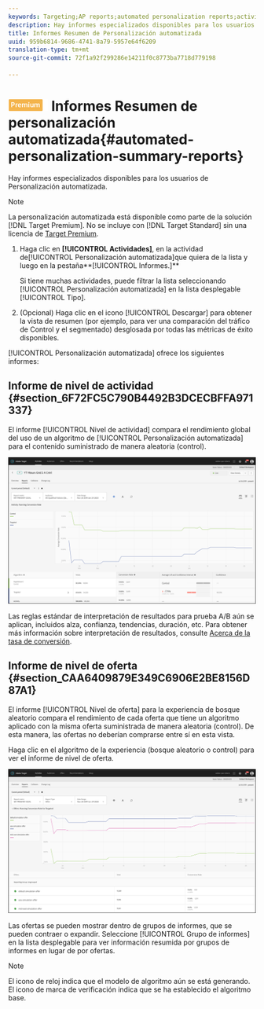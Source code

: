 ```yaml
---
keywords: Targeting;AP reports;automated personalization reports;activity level report;offer level report;offer detail report
description: Hay informes especializados disponibles para los usuarios de Personalización automatizada.
title: Informes Resumen de Personalización automatizada
uuid: 959b6814-9686-4741-8a79-5957e64f6209
translation-type: tm+mt
source-git-commit: 72f1a92f299286e14211f0c8773ba7718d779198

---
```



# ![PREMIUM](/help/assets/premium.png) Informes Resumen de personalización automatizada{#automated-personalization-summary-reports}

Hay informes especializados disponibles para los usuarios de Personalización automatizada.

>[!NOTE]
>
>La personalización automatizada está disponible como parte de la solución [!DNL Target Premium]. No se incluye con [!DNL Target Standard] sin una licencia de [Target Premium](/help/c-intro/intro.md#premium).

1. Haga clic en **[!UICONTROL Actividades]**, en la actividad de[!UICONTROL Personalización automatizada]que quiera de la lista y luego en la pestaña**[!UICONTROL  Informes.]**

   Si tiene muchas actividades, puede filtrar la lista seleccionando [!UICONTROL Personalización automatizada] en la lista desplegable [!UICONTROL Tipo].

1. (Opcional) Haga clic en el icono [!UICONTROL Descargar] para obtener la vista de resumen (por ejemplo, para ver una comparación del tráfico de Control y el segmentado) desglosada por todas las métricas de éxito disponibles.

[!UICONTROL Personalización automatizada] ofrece los siguientes informes:

## Informe de nivel de actividad {#section_6F72FC5C790B4492B3DCECBFFA971337}

El informe [!UICONTROL Nivel de actividad] compara el rendimiento global del uso de un algoritmo de [!UICONTROL Personalización automatizada] para el contenido suministrado de manera aleatoria (control).

![Informe Nivel de actividad  ](/help/c-reports/assets/box_plot_ap.png)

Las reglas estándar de interpretación de resultados para prueba A/B aún se aplican, incluidos alza, confianza, tendencias, duración, etc. Para obtener más información sobre interpretación de resultados, consulte   [Acerca de la tasa de conversión](../c-reports/conversion-rate.md#concept_2D9FEDE8F94A485DAC86D611BFBDC844).

## Informe de nivel de oferta {#section_CAA6409879E349C6906E2BE8156D87A1}

El informe [!UICONTROL Nivel de oferta] para la experiencia de bosque aleatorio compara el rendimiento de cada oferta que tiene un algoritmo aplicado con la misma oferta suministrada de manera aleatoria (control). De esta manera, las ofertas no deberían comprarse entre sí en esta vista.

Haga clic en el algoritmo de la experiencia (bosque aleatorio o control) para ver el informe de nivel de oferta.

![](assets/ap_OfferLevelRpt.png)

Las ofertas se pueden mostrar dentro de grupos de informes, que se pueden contraer o expandir. Seleccione [!UICONTROL Grupo de informes] en la lista desplegable para ver información resumida por grupos de informes en lugar de por ofertas.

>[!NOTE]
>
>El icono de reloj indica que el modelo de algoritmo aún se está generando. El icono de marca de verificación indica que se ha establecido el algoritmo base.
